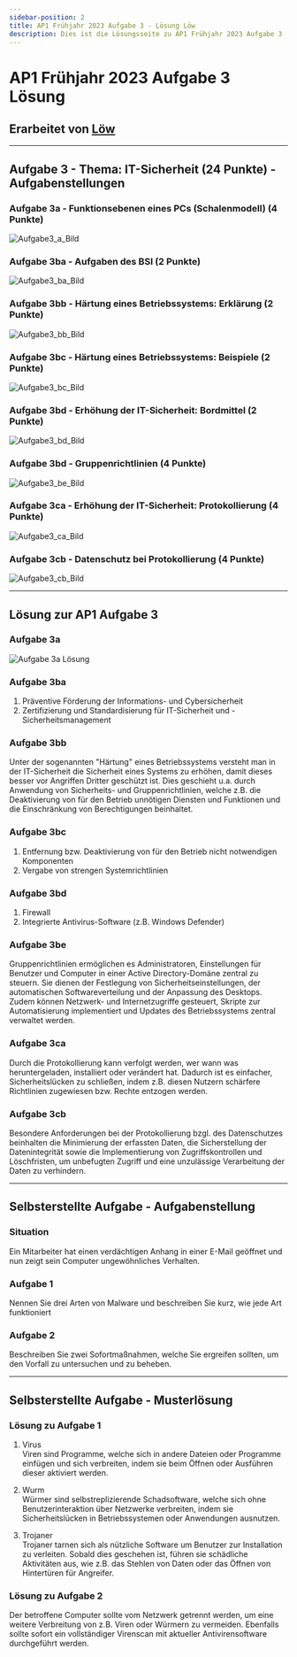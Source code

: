 ```yaml
---
sidebar-position: 2
title: AP1 Frühjahr 2023 Aufgabe 3 - Lösung Löw
description: Dies ist die Lösungsseite zu AP1 Frühjahr 2023 Aufgabe 3
---
```


# AP1 Frühjahr 2023 Aufgabe 3 Lösung
## Erarbeitet von [Löw](<../../../../user/Auszubildende%20Michel/loew.md>)

----

## Aufgabe 3 - Thema: IT-Sicherheit (24 Punkte) - Aufgabenstellungen
### Aufgabe 3a - Funktionsebenen eines PCs (Schalenmodell) (4 Punkte)
![Aufgabe3_a_Bild](/img/AP1/2023/ap1f_2023/AP1_2023_Fruehjahr_Aufgabe3_a.jpg)

### Aufgabe 3ba - Aufgaben des BSI (2 Punkte)
![Aufgabe3_ba_Bild](/img/AP1/2023/ap1f_2023/AP1_2023_Fruehjahr_Aufgabe3_ba.jpg)

### Aufgabe 3bb - Härtung eines Betriebssystems: Erklärung (2 Punkte)
![Aufgabe3_bb_Bild](/img/AP1/2023/ap1f_2023/AP1_2023_Fruehjahr_Aufgabe3_bb.jpg)

### Aufgabe 3bc - Härtung eines Betriebssystems: Beispiele (2 Punkte)
![Aufgabe3_bc_Bild](/img/AP1/2023/ap1f_2023/AP1_2023_Fruehjahr_Aufgabe3_bc.jpg)

### Aufgabe 3bd - Erhöhung der IT-Sicherheit: Bordmittel (2 Punkte)
![Aufgabe3_bd_Bild](/img/AP1/2023/ap1f_2023/AP1_2023_Fruehjahr_Aufgabe3_bd.jpg)

### Aufgabe 3bd - Gruppenrichtlinien (4 Punkte)
![Aufgabe3_be_Bild](/img/AP1/2023/ap1f_2023/AP1_2023_Fruehjahr_Aufgabe3_be.jpg)

### Aufgabe 3ca - Erhöhung der IT-Sicherheit: Protokollierung (4 Punkte)
![Aufgabe3_ca_Bild](/img/AP1/2023/ap1f_2023/AP1_2023_Fruehjahr_Aufgabe3_ca.jpg)

### Aufgabe 3cb - Datenschutz bei Protokollierung (4 Punkte)
![Aufgabe3_cb_Bild](/img/AP1/2023/ap1f_2023/AP1_2023_Fruehjahr_Aufgabe3_cb.jpg)

----

## Lösung zur AP1 Aufgabe 3
### Aufgabe 3a
![Aufgabe 3a Lösung](/img/AP1/2023/ap1f_2023/solution/AP1_2023_Fruehjahr_Aufgabe3_a_solution_loew.jpg)

### Aufgabe 3ba
1. Präventive Förderung der Informations- und Cybersicherheit
2. Zertifizierung und Standardisierung für IT-Sicherheit und -Sicherheitsmanagement

### Aufgabe 3bb
Unter der sogenannten "Härtung" eines Betriebssystems versteht man in der IT-Sicherheit die Sicherheit eines Systems zu erhöhen, damit dieses besser vor Angriffen Dritter geschützt ist.
Dies geschieht u.a. durch Anwendung von Sicherheits- und Gruppenrichtlinien, welche z.B. die Deaktivierung von für den Betrieb unnötigen Diensten und Funktionen und die Einschränkung von Berechtigungen beinhaltet.

### Aufgabe 3bc
1. Entfernung bzw. Deaktivierung von für den Betrieb nicht notwendigen Komponenten
2. Vergabe von strengen Systemrichtlinien

### Aufgabe 3bd
1. Firewall
2. Integrierte Antivirus-Software (z.B. Windows Defender)

### Aufgabe 3be
Gruppenrichtlinien ermöglichen es Administratoren, Einstellungen für Benutzer und Computer in einer Active Directory-Domäne zentral zu steuern. 
Sie dienen der Festlegung von Sicherheitseinstellungen, der automatischen Softwareverteilung und der Anpassung des Desktops. 
Zudem können Netzwerk- und Internetzugriffe gesteuert, Skripte zur Automatisierung implementiert und Updates des Betriebssystems zentral verwaltet werden.

### Aufgabe 3ca
Durch die Protokollierung kann verfolgt werden, wer wann was heruntergeladen, installiert oder verändert hat. 
Dadurch ist es einfacher, Sicherheitslücken zu schließen, indem z.B. diesen Nutzern schärfere Richtlinien zugewiesen bzw. Rechte entzogen werden.

### Aufgabe 3cb
Besondere Anforderungen bei der Protokollierung bzgl. des Datenschutzes beinhalten die Minimierung der erfassten Daten, die Sicherstellung der Datenintegrität sowie die Implementierung von Zugriffskontrollen und Löschfristen, um unbefugten Zugriff und eine unzulässige Verarbeitung der Daten zu verhindern.

----

## Selbsterstellte Aufgabe - Aufgabenstellung
### Situation
Ein Mitarbeiter hat einen verdächtigen Anhang in einer E-Mail geöffnet und nun zeigt sein Computer ungewöhnliches Verhalten.

### Aufgabe 1
Nennen Sie drei Arten von Malware und beschreiben Sie kurz, wie jede Art funktioniert

### Aufgabe 2
Beschreiben Sie zwei Sofortmaßnahmen, welche Sie ergreifen sollten, um den Vorfall zu untersuchen und zu beheben.

----

## Selbsterstellte Aufgabe - Musterlösung
### Lösung zu Aufgabe 1
1. Virus\
Viren sind Programme, welche sich in andere Dateien oder Programme einfügen und sich verbreiten, indem sie beim Öffnen oder Ausführen dieser aktiviert werden.

2. Wurm\
Würmer sind selbstreplizierende Schadsoftware, welche sich ohne Benutzerinteraktion über Netzwerke verbreiten, indem sie Sicherheitslücken in Betriebssystemen oder Anwendungen ausnutzen.

3. Trojaner\
Trojaner tarnen sich als nützliche Software um Benutzer zur Installation zu verleiten. Sobald dies geschehen ist, führen sie schädliche Aktivitäten aus, wie z.B. das Stehlen von Daten oder das Öffnen von Hintertüren für Angreifer.

### Lösung zu Aufgabe 2
Der betroffene Computer sollte vom Netzwerk getrennt werden, um eine weitere Verbreitung von z.B. Viren oder Würmern zu vermeiden. Ebenfalls sollte sofort ein vollständiger Virenscan mit aktueller Antivirensoftware durchgeführt werden.
